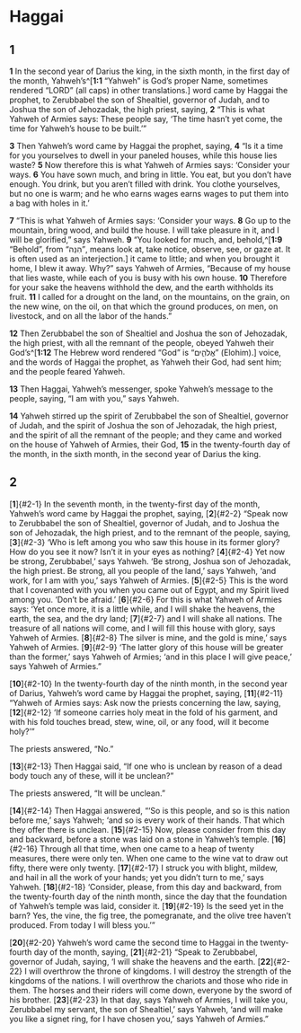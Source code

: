 # Haggai

## 1 
**1** In the second year of Darius the king, in the sixth month, in the first day of the month, Yahweh’s^[**1:1** “Yahweh” is God’s proper Name, sometimes rendered “LORD” (all caps) in other translations.] word came by Haggai the prophet, to Zerubbabel the son of Shealtiel, governor of Judah, and to Joshua the son of Jehozadak, the high priest, saying, **2** “This is what Yahweh of Armies says: These people say, ‘The time hasn’t yet come, the time for Yahweh’s house to be built.’” 


**3** Then Yahweh’s word came by Haggai the prophet, saying, **4** “Is it a time for you yourselves to dwell in your paneled houses, while this house lies waste? **5** Now therefore this is what Yahweh of Armies says: ‘Consider your ways. **6** You have sown much, and bring in little. You eat, but you don’t have enough. You drink, but you aren’t filled with drink. You clothe yourselves, but no one is warm; and he who earns wages earns wages to put them into a bag with holes in it.’ 

**7** “This is what Yahweh of Armies says: ‘Consider your ways. **8** Go up to the mountain, bring wood, and build the house. I will take pleasure in it, and I will be glorified,” says Yahweh. **9** “You looked for much, and, behold,^[**1:9** “Behold”, from “הִנֵּה”, means look at, take notice, observe, see, or gaze at. It is often used as an interjection.] it came to little; and when you brought it home, I blew it away. Why?” says Yahweh of Armies, “Because of my house that lies waste, while each of you is busy with his own house. **10** Therefore for your sake the heavens withhold the dew, and the earth withholds its fruit. **11** I called for a drought on the land, on the mountains, on the grain, on the new wine, on the oil, on that which the ground produces, on men, on livestock, and on all the labor of the hands.” 


**12** Then Zerubbabel the son of Shealtiel and Joshua the son of Jehozadak, the high priest, with all the remnant of the people, obeyed Yahweh their God’s^[**1:12** The Hebrew word rendered “God” is “אֱלֹהִ֑ים” (Elohim).] voice, and the words of Haggai the prophet, as Yahweh their God, had sent him; and the people feared Yahweh. 


**13** Then Haggai, Yahweh’s messenger, spoke Yahweh’s message to the people, saying, “I am with you,” says Yahweh. 

**14** Yahweh stirred up the spirit of Zerubbabel the son of Shealtiel, governor of Judah, and the spirit of Joshua the son of Jehozadak, the high priest, and the spirit of all the remnant of the people; and they came and worked on the house of Yahweh of Armies, their God, **15** in the twenty-fourth day of the month, in the sixth month, in the second year of Darius the king. 

## 2 
[**1**]{#2-1} In the seventh month, in the twenty-first day of the month, Yahweh’s word came by Haggai the prophet, saying, [**2**]{#2-2} “Speak now to Zerubbabel the son of Shealtiel, governor of Judah, and to Joshua the son of Jehozadak, the high priest, and to the remnant of the people, saying, [**3**]{#2-3} ‘Who is left among you who saw this house in its former glory? How do you see it now? Isn’t it in your eyes as nothing? [**4**]{#2-4} Yet now be strong, Zerubbabel,’ says Yahweh. ‘Be strong, Joshua son of Jehozadak, the high priest. Be strong, all you people of the land,’ says Yahweh, ‘and work, for I am with you,’ says Yahweh of Armies. [**5**]{#2-5} This is the word that I covenanted with you when you came out of Egypt, and my Spirit lived among you. ‘Don’t be afraid.’ [**6**]{#2-6} For this is what Yahweh of Armies says: ‘Yet once more, it is a little while, and I will shake the heavens, the earth, the sea, and the dry land; [**7**]{#2-7} and I will shake all nations. The treasure of all nations will come, and I will fill this house with glory, says Yahweh of Armies. [**8**]{#2-8} The silver is mine, and the gold is mine,’ says Yahweh of Armies. [**9**]{#2-9} ‘The latter glory of this house will be greater than the former,’ says Yahweh of Armies; ‘and in this place I will give peace,’ says Yahweh of Armies.” 

[**10**]{#2-10} In the twenty-fourth day of the ninth month, in the second year of Darius, Yahweh’s word came by Haggai the prophet, saying, [**11**]{#2-11} “Yahweh of Armies says: Ask now the priests concerning the law, saying, [**12**]{#2-12} ‘If someone carries holy meat in the fold of his garment, and with his fold touches bread, stew, wine, oil, or any food, will it become holy?’” 

The priests answered, “No.” 

[**13**]{#2-13} Then Haggai said, “If one who is unclean by reason of a dead body touch any of these, will it be unclean?” 

The priests answered, “It will be unclean.” 

[**14**]{#2-14} Then Haggai answered, “‘So is this people, and so is this nation before me,’ says Yahweh; ‘and so is every work of their hands. That which they offer there is unclean. [**15**]{#2-15} Now, please consider from this day and backward, before a stone was laid on a stone in Yahweh’s temple. [**16**]{#2-16} Through all that time, when one came to a heap of twenty measures, there were only ten. When one came to the wine vat to draw out fifty, there were only twenty. [**17**]{#2-17} I struck you with blight, mildew, and hail in all the work of your hands; yet you didn’t turn to me,’ says Yahweh. [**18**]{#2-18} ‘Consider, please, from this day and backward, from the twenty-fourth day of the ninth month, since the day that the foundation of Yahweh’s temple was laid, consider it. [**19**]{#2-19} Is the seed yet in the barn? Yes, the vine, the fig tree, the pomegranate, and the olive tree haven’t produced. From today I will bless you.’” 

[**20**]{#2-20} Yahweh’s word came the second time to Haggai in the twenty-fourth day of the month, saying, [**21**]{#2-21} “Speak to Zerubbabel, governor of Judah, saying, ‘I will shake the heavens and the earth. [**22**]{#2-22} I will overthrow the throne of kingdoms. I will destroy the strength of the kingdoms of the nations. I will overthrow the chariots and those who ride in them. The horses and their riders will come down, everyone by the sword of his brother. [**23**]{#2-23} In that day, says Yahweh of Armies, I will take you, Zerubbabel my servant, the son of Shealtiel,’ says Yahweh, ‘and will make you like a signet ring, for I have chosen you,’ says Yahweh of Armies.” 
